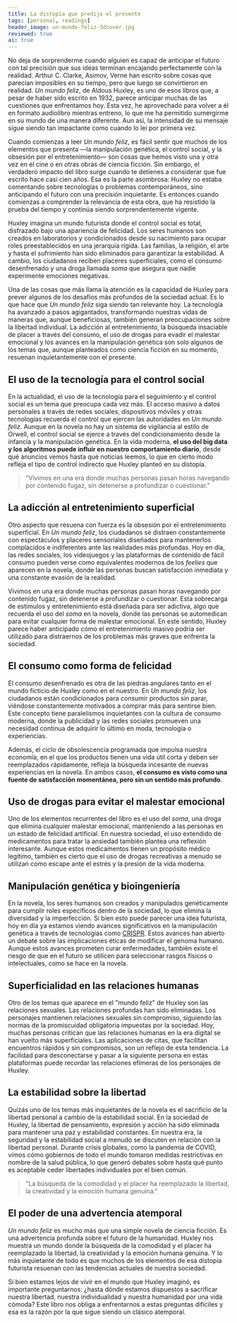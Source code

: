 ```yaml
---
title: La distopía que predijo el presente
tags: [personal, readings]
header_image: un-mundo-feliz-3dcover.jpg
reviewed: true
ai: true
---
```

No deja de sorprenderme cuando alguien es capaz de anticipar el futuro con tal precisión que sus ideas terminan encajando perfectamente con la realidad. Arthur C. Clarke, Asimov, Verne han escrito sobre cosas que parecían imposibles en su tiempo, pero que luego se convirtieron en realidad. *Un mundo feliz*, de Aldous Huxley, es uno de esos libros que, a pesar de haber sido escrito en 1932, parece anticipar muchas de las cuestiones que enfrentamos hoy.<!-- excerpt-end --> Esta vez, he aprovechado para volver a él en formato audiolibro mientras entreno, lo que me ha permitido sumergirme en su mundo de una manera diferente. Aun así, la intensidad de su mensaje sigue siendo tan impactante como cuando lo leí por primera vez.

Cuando comienzas a leer *Un mundo feliz*, es fácil sentir que muchos de los elementos que presenta —la manipulación genética, el control social, y la obsesión por el entretenimiento— son cosas que hemos visto una y otra vez en el cine o en otras obras de ciencia ficción. Sin embargo, el verdadero impacto del libro surge cuando te detienes a considerar que fue escrito hace casi cien años. Esa es la parte asombrosa: Huxley no estaba comentando sobre tecnologías o problemas contemporáneos, sino anticipando el futuro con una precisión inquietante. Es entonces cuando comienzas a comprender la relevancia de esta obra, que ha resistido la prueba del tiempo y continúa siendo sorprendentemente vigente.

Huxley imagina un mundo futurista donde el control social es total, disfrazado bajo una apariencia de felicidad. Los seres humanos son creados en laboratorios y condicionados desde su nacimiento para ocupar roles preestablecidos en una jerarquía rígida. Las familias, la religión, el arte y hasta el sufrimiento han sido eliminados para garantizar la estabilidad. A cambio, los ciudadanos reciben placeres superficiales, como el consumo desenfrenado y una droga llamada *soma* que asegura que nadie experimente emociones negativas.

Una de las cosas que más llama la atención es la capacidad de Huxley para prever algunos de los desafíos más profundos de la sociedad actual. Es lo que hace que *Un mundo feliz* siga siendo tan relevante hoy. La tecnología ha avanzado a pasos agigantados, transformando nuestras vidas de maneras que, aunque beneficiosas, también generan preocupaciones sobre la libertad individual. La adicción al entretenimiento, la búsqueda insaciable de placer a través del consumo, el uso de drogas para evadir el malestar emocional y los avances en la manipulación genética son solo algunos de los temas que, aunque planteados como ciencia ficción en su momento, resuenan inquietantemente con el presente.

## El uso de la tecnología para el control social
En la actualidad, el uso de la tecnología para el seguimiento y el control social es un tema que preocupa cada vez más. El acceso masivo a datos personales a través de redes sociales, dispositivos móviles y otras tecnologías recuerda el control que ejercen las autoridades en *Un mundo feliz*. Aunque en la novela no hay un sistema de vigilancia al estilo de Orwell, el control social se ejerce a través del condicionamiento desde la infancia y la manipulación genética. En la vida moderna, **el uso del big data y los algoritmos puede influir en nuestro comportamiento diario**, desde qué anuncios vemos hasta qué noticias leemos, lo que en cierto modo refleja el tipo de control indirecto que Huxley planteó en su distopía.

> "Vivimos en una era donde muchas personas pasan horas navegando por contenido fugaz, sin detenerse a profundizar o cuestionar."

## La adicción al entretenimiento superficial
Otro aspecto que resuena con fuerza es la obsesión por el entretenimiento superficial. En *Un mundo feliz*, los ciudadanos se distraen constantemente con espectáculos y placeres sensoriales diseñados para mantenerlos complacidos e indiferentes ante las realidades más profundas. Hoy en día, las redes sociales, los videojuegos y las plataformas de contenido de fácil consumo pueden verse como equivalentes modernos de los *feelies* que aparecen en la novela, donde las personas buscan satisfacción inmediata y una constante evasión de la realidad.

Vivimos en una era donde muchas personas pasan horas navegando por contenido fugaz, sin detenerse a profundizar o cuestionar. Esta sobrecarga de estímulos y entretenimiento está diseñada para ser adictiva, algo que recuerda el uso del *soma* en la novela, donde las personas se automedican para evitar cualquier forma de malestar emocional. En este sentido, Huxley parece haber anticipado cómo el entretenimiento masivo podría ser utilizado para distraernos de los problemas más graves que enfrenta la sociedad.

## El consumo como forma de felicidad
El consumo desenfrenado es otra de las piedras angulares tanto en el mundo ficticio de Huxley como en el nuestro. En *Un mundo feliz*, los ciudadanos están condicionados para consumir productos sin parar, viéndose constantemente motivados a comprar más para sentirse bien. Este concepto tiene paralelismos inquietantes con la cultura de consumo moderna, donde la publicidad y las redes sociales promueven una necesidad continua de adquirir lo último en moda, tecnología o experiencias.

Además, el ciclo de obsolescencia programada que impulsa nuestra economía, en el que los productos tienen una vida útil corta y deben ser reemplazados rápidamente, refleja la búsqueda incesante de nuevas experiencias en la novela. En ambos casos, **el consumo es visto como una fuente de satisfacción momentánea, pero sin un sentido más profundo**.

## Uso de drogas para evitar el malestar emocional
Uno de los elementos recurrentes del libro es el uso del *soma*, una droga que elimina cualquier malestar emocional, manteniendo a las personas en un estado de felicidad artificial. En nuestra sociedad, el uso extendido de medicamentos para tratar la ansiedad también plantea una reflexión interesante. Aunque estos medicamentos tienen un propósito médico legítimo, también es cierto que el uso de drogas recreativas a menudo se utilizan como escape ante el estrés y la presión de la vida moderna.

## Manipulación genética y bioingeniería
En la novela, los seres humanos son creados y manipulados genéticamente para cumplir roles específicos dentro de la sociedad, lo que elimina la diversidad y la imperfección. Si bien esto puede parecer una idea futurista, hoy en día ya estamos viendo avances significativos en la manipulación genética a través de tecnologías como [CRISPR](https://www.broadinstitute.org/what-broad/areas-focus/project-spotlight/questions-and-answers-about-crispr). Estos avances han abierto un debate sobre las implicaciones éticas de modificar el genoma humano. Aunque estos avances prometen curar enfermedades, también existe el riesgo de que en el futuro se utilicen para seleccionar rasgos físicos o intelectuales, como se hace en la novela.

## Superficialidad en las relaciones humanas
Otro de los temas que aparece en el "mundo feliz" de Huxley son las relaciones sexuales. Las relaciones profundas han sido eliminadas. Los personajes mantienen relaciones sexuales sin compromiso, siguiendo las normas de la promiscuidad obligatoria impuestas por la sociedad. Hoy, muchas personas critican que las relaciones humanas en la era digital se han vuelto más superficiales. Las aplicaciones de citas, que facilitan encuentros rápidos y sin compromisos, son un reflejo de esta tendencia. La facilidad para desconectarse y pasar a la siguiente persona en estas plataformas puede recordar las relaciones efímeras de los personajes de Huxley.

## La estabilidad sobre la libertad
Quizás uno de los temas más inquietantes de la novela es el sacrificio de la libertad personal a cambio de la estabilidad social. En la sociedad de Huxley, la libertad de pensamiento, expresión y acción ha sido eliminada para mantener una paz y estabilidad constantes. En nuestra era, la seguridad y la estabilidad social a menudo se discuten en relación con la libertad personal. Durante crisis globales, como la pandemia de COVID, vimos cómo gobiernos de todo el mundo tomaron medidas restrictivas en nombre de la salud pública, lo que generó debates sobre hasta qué punto es aceptable ceder libertades individuales por el bien común.

> "La búsqueda de la comodidad y el placer ha reemplazado la libertad, la creatividad y la emoción humana genuina."

## El poder de una advertencia atemporal
*Un mundo feliz* es mucho más que una simple novela de ciencia ficción. Es una advertencia profunda sobre el futuro de la humanidad. Huxley nos muestra un mundo donde la búsqueda de la comodidad y el placer ha reemplazado la libertad, la creatividad y la emoción humana genuina. Y lo más inquietante de todo es que muchos de los elementos de esa distopía futurista resuenan con las tendencias actuales de nuestra sociedad.

Si bien estamos lejos de vivir en el mundo que Huxley imaginó, es importante preguntarnos: ¿hasta dónde estamos dispuestos a sacrificar nuestra libertad, nuestra individualidad y nuestra humanidad por una vida cómoda? Este libro nos obliga a enfrentarnos a estas preguntas difíciles y esa es la razón por la que sigue siendo un clásico atemporal.